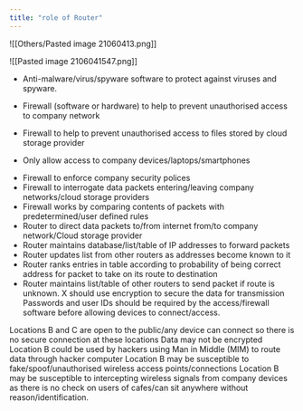 ```yaml
---
title: "role of Router"
---
```

![[Others/Pasted image 21060413.png]]

![[Pasted image 2106041547.png]]
- Anti-malware/virus/spyware software to protect against viruses and spyware.
+ Firewall (software or hardware) to help to prevent unauthorised access to company network
- Firewall to help to prevent unauthorised access to files stored by cloud storage provider
+ Only allow access to company devices/laptops/smartphones
- Firewall to enforce company security polices
- Firewall to interrogate data packets entering/leaving company networks/cloud storage providers
- Firewall works by comparing contents of packets with predetermined/user defined rules
- Router to direct data packets to/from internet from/to company network/Cloud storage provider
- Router maintains database/list/table of IP addresses to forward packets
- Router updates list from other routers as addresses become known to it
- Router ranks entries in table according to probability of being correct address for packet to take on its route to destination
- Router maintains list/table of other routers to send packet if route is unknown.
X should use encryption to secure the data for transmission
Passwords and user IDs should be required by the access/firewall software
before allowing devices to connect/access.




Locations B and C are open to the public/any device can connect so there is
no secure connection at these locations
Data may not be encrypted
Location B could be used by hackers using Man in Middle (MIM) to route data
through hacker computer
Location B may be susceptible to fake/spoof/unauthorised wireless access
points/connections
Location B may be susceptible to intercepting wireless signals from company
devices as there is no check on users of cafes/can sit anywhere without
reason/identification. 